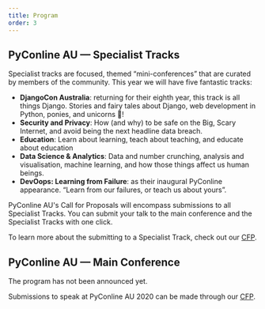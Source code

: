 ```yaml
---
title: Program
order: 3
---
```


## PyConline AU — Specialist Tracks

Specialist tracks are focused, themed “mini-conferences” that are curated by members of the community. This year we will have five fantastic tracks:

* **DjangoCon Australia**: returning for their eighth year, this track is all things Django. Stories and fairy tales about Django, web development in Python, ponies, and unicorns 🦄!
* **Security and Privacy**: How (and why) to be safe on the Big, Scary Internet, and avoid being the next headline data breach.
* **Education**: Learn about learning, teach about teaching, and educate about education
* **Data Science & Analytics**: Data and number crunching, analysis and visualisation, machine learning, and how those things affect us human beings.
* **DevOops: Learning from Failure**: as their inaugural PyConline appearance. “Learn from our failures, or teach us about yours”.

PyConline AU's Call for Proposals will encompass submissions to all Specialist Tracks. You can submit your talk to the main conference and the Specialist Tracks with one click.

To learn more about the submitting to a Specialist Track, check out our [CFP](/speak).

## PyConline AU — Main Conference
The program has not been announced yet.

Submissions to speak at PyConline AU 2020 can be made through our [CFP](/speak).
